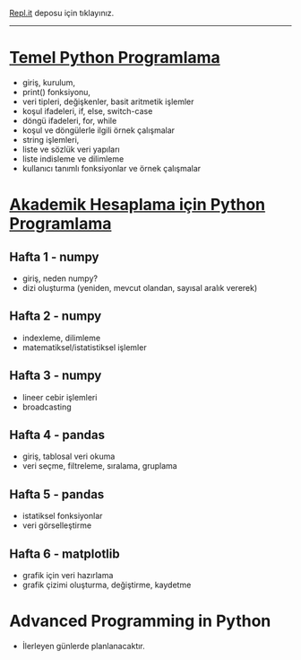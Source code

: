 [Repl.it](https://repl.it/@ZaferYavuz2/) deposu için tıklayınız.

---

# [Temel Python Programlama](0_temel_python_programlama.md)
* giriş, kurulum,
* print() fonksiyonu,
* veri tipleri, değişkenler, basit aritmetik işlemler
* koşul ifadeleri, if, else, switch-case
* döngü ifadeleri, for, while
* koşul ve döngülerle ilgili örnek çalışmalar
* string işlemleri,
* liste ve sözlük veri yapıları
* liste indisleme ve dilimleme
* kullanıcı tanımlı fonksiyonlar ve örnek çalışmalar

# [Akademik Hesaplama için Python Programlama](1_akademik_hesaplama(numpy_pandas_matplotlib).md)
## Hafta 1 - numpy
* giriş, neden numpy?
* dizi oluşturma (yeniden, mevcut olandan, sayısal aralık vererek)

## Hafta 2 - numpy
* indexleme, dilimleme
* matematiksel/istatistiksel işlemler

## Hafta 3 - numpy
* lineer cebir işlemleri
* broadcasting

## Hafta 4 - pandas
* giriş, tablosal veri okuma
* veri seçme, filtreleme, sıralama, gruplama

## Hafta 5 - pandas
* istatiksel fonksiyonlar
* veri görselleştirme

## Hafta 6 - matplotlib
* grafik için veri hazırlama
* grafik çizimi oluşturma, değiştirme, kaydetme

# Advanced Programming in Python
* İlerleyen günlerde planlanacaktır.